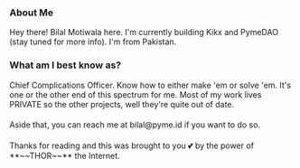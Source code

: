 <h3>About Me</h3>
Hey there! Bilal Motiwala here. I'm currently building Kikx and PymeDAO (stay tuned for more info). I'm from Pakistan.

<h3>What am I best know as?</h3>
Chief Complications Officer. Know how to either make 'em or solve 'em. It's one or the other end of this spectrum for me.
Most of my work lives PRIVATE so the other projects, well they're quite out of date.

<h4></h4>
Aside that, you can reach me at bilal@pyme.id if you want to do so.

<h4></h4>
Thanks for reading and this was brought to you 💕 by the power of **~~THOR~~** the Internet.
